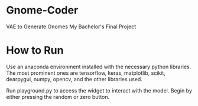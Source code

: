 # Gnome-Coder
VAE to Generate Gnomes 
My Bachelor's Final Project

# How to Run
Use an anaconda environment installed with the necessary python libraries. The most prominent ones are tensorflow, keras, matplotlib, scikit, dearpygui, numpy, opencv, and the other libraries used.

Run playground.py to access the widget to interact with the model. Begin by either pressing the random or zero button. 
